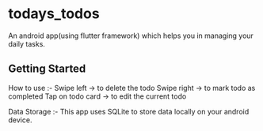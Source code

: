 # todays_todos

An android app(using flutter framework) which helps you in managing your daily tasks.

## Getting Started

How to use :-
Swipe left -> to delete the todo
Swipe right -> to mark todo as completed
Tap on todo card -> to edit the current todo

Data Storage :-
This app uses SQLite to store data locally on your android device.
